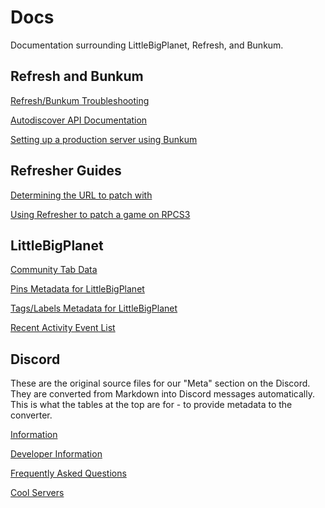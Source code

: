 # Docs
Documentation surrounding LittleBigPlanet, Refresh, and Bunkum.

## Refresh and Bunkum

[Refresh/Bunkum Troubleshooting](https://littlebigrefresh.github.io/Docs/refresh-troubleshooting)

[Autodiscover API Documentation](https://littlebigrefresh.github.io/Docs/autodiscover-api)

[Setting up a production server using Bunkum](https://littlebigrefresh.github.io/Docs/setup-bunkum-server)

## Refresher Guides

[Determining the URL to patch with](https://littlebigrefresh.github.io/Docs/patch-url)

[Using Refresher to patch a game on RPCS3](https://littlebigrefresh.github.io/Docs/patching/rpcs3)

## LittleBigPlanet

[Community Tab Data](https://littlebigrefresh.github.io/Docs/LBP3_community_tab_data.txt)

[Pins Metadata for LittleBigPlanet](https://littlebigrefresh.github.io/Docs/pins)

[Tags/Labels Metadata for LittleBigPlanet](https://littlebigrefresh.github.io/Docs/labels)

[Recent Activity Event List](https://littlebigrefresh.github.io/Docs/recent-activity-events.txt)

## Discord

These are the original source files for our "Meta" section on the Discord. 
They are converted from Markdown into Discord messages automatically.
This is what the tables at the top are for - to provide metadata to the converter.

[Information](https://littlebigrefresh.github.io/Docs/discord/information)

[Developer Information](https://littlebigrefresh.github.io/Docs/discord/dev-info)

[Frequently Asked Questions](https://littlebigrefresh.github.io/Docs/discord/faq)

[Cool Servers](https://littlebigrefresh.github.io/Docs/discord/cool-servers)
